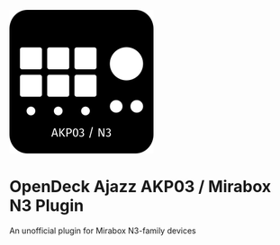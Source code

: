 ![Plugin Icon](assets/icon.png)

# OpenDeck Ajazz AKP03 / Mirabox N3 Plugin

An unofficial plugin for Mirabox N3-family devices

